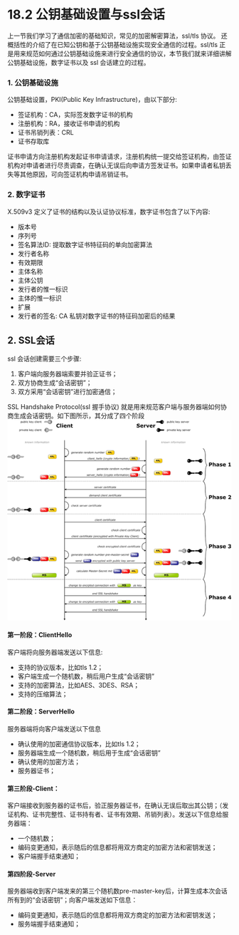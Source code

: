 # 18.2 公钥基础设置与ssl会话
上一节我们学习了通信加密的基础知识，常见的加密解密算法，ssl/tls 协议。 还概括性的介绍了在已知公钥和基于公钥基础设施实现安全通信的过程。ssl/tls 正是用来规范如何通过公钥基础设施来进行安全通信的协议，本节我们就来详细讲解公钥基础设施，数字证书以及 ssl 会话建立的过程。

### 1. 公钥基础设施
公钥基础设置，PKI(Public Key Infrastructure)，由以下部分:
- 签证机构：CA，实际签发数字证书的机构
- 注册机构：RA，接收证书申请的机构
- 证书吊销列表：CRL
- 证书存取库

证书申请方向注册机构发起证书申请请求，注册机构统一提交给签证机构，由签证机构对申请者进行尽责调查，在确认无误后向申请方签发证书。如果申请者私钥丢失等其他原因，可向签证机构申请吊销证书。

### 2. 数字证书
X.509v3 定义了证书的结构以及认证协议标准，数字证书包含了以下内容:
- 版本号
- 序列号
- 签名算法ID: 提取数字证书特征码的单向加密算法
- 发行者名称
- 有效期限
- 主体名称
- 主体公钥
- 发行者的惟一标识
- 主体的惟一标识
- 扩展
- 发行者的签名: CA 私钥对数字证书的特征码加密后的结果


## 2. SSL会话
ssl 会话创建需要三个步骤:
1. 客户端向服务器端索要并验正证书；
2. 双方协商生成“会话密钥”；
3. 双方采用“会话密钥”进行加密通信；

SSL Handshake Protocol(ssl 握手协议) 就是用来规范客户端与服务器端如何协商生成会话密钥。如下图所示，其分成了四个阶段
![ssl_handshake](../images/18/ssl_handshake.png)

#### 第一阶段：ClientHello
客户端将向服务器端发送以下信息:
- 支持的协议版本，比如tls 1.2；
- 客户端生成一个随机数，稍后用户生成“会话密钥”
- 支持的加密算法，比如AES、3DES、RSA；
- 支持的压缩算法；

#### 第二阶段：ServerHello
服务器端将向客户端发送以下信息
- 确认使用的加密通信协议版本，比如tls 1.2；
- 服务器端生成一个随机数，稍后用于生成“会话密钥”
- 确认使用的加密方法；
- 服务器证书；

#### 第三阶段-Client：
客户端接收到服务器的证书后，验正服务器证书，在确认无误后取出其公钥；（发证机构、证书完整性、证书持有者、证书有效期、吊销列表）。发送以下信息给服务器端：
- 一个随机数；
- 编码变更通知，表示随后的信息都将用双方商定的加密方法和密钥发送；
- 客户端握手结束通知；

#### 第四阶段-Server
服务器端收到客户端发来的第三个随机数pre-master-key后，计算生成本次会话所有到的“会话密钥”；向客户端发送如下信息：
- 编码变更通知，表示随后的信息都将用双方商定的加密方法和密钥发送；
- 服务端握手结束通知；